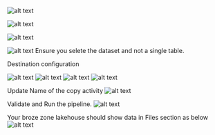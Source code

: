 

![alt text](image-1.png)

![alt text](image-2.png)

![alt text](image.png)

![alt text](image-4.png) Ensure you selete the dataset and not a single table.


Destination configuration

![alt text](image-5.png)
![alt text](image-3.png)
![alt text](image-6.png)
![alt text](image-8.png)

Update Name of the copy activity 
![alt text](image-7.png)

Validate and Run the pipeline.
![alt text](image-9.png)

Your broze zone lakehouse should show data in Files section as below
![alt text](image-10.png)